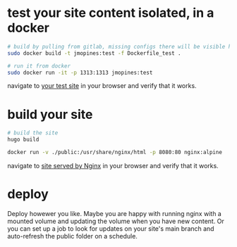 # test your site content isolated, in a docker
```bash
# build by pulling from gitlab, missing configs there will be visible here
sudo docker build -t jmopines:test -f Dockerfile_test .

# run it from docker
sudo docker run -it -p 1313:1313 jmopines:test
```

navigate to [your test site](http://localhost:1313) in your browser and verify that it works.

# build your site
```bash
# build the site
hugo build 

docker run -v ./public:/usr/share/nginx/html -p 8080:80 nginx:alpine 
```

navigate to [site served by Nginx](http://localhost:8080) in your browser and verify that it works.

# deploy

Deploy howewer you like. Maybe you are happy with running nginx with a mounted volume and updating the volume when you have new content. Or you can set up a job to look for updates on your site's main branch and auto-refresh the public folder on a schedule.